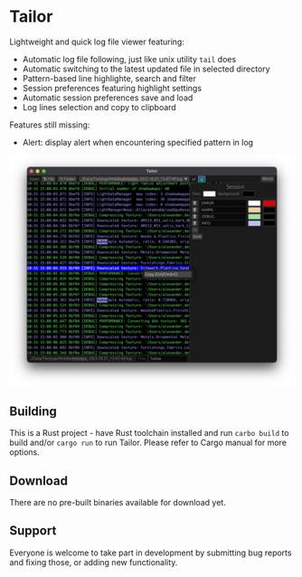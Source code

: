# Tailor

Lightweight and quick log file viewer featuring:
* Automatic log file following, just like unix utility `tail` does
* Automatic switching to the latest updated file in selected directory
* Pattern-based line highlighte, search and filter
* Session preferences featuring highlight settings
* Automatic session preferences save and load
* Log lines selection and copy to clipboard

Features still missing:
* Alert: display alert when encountering specified pattern in log

![Tailor Screenshot](./tailor.png)

## Building

This is a Rust project - have Rust toolchain installed and run `carbo build` to build and/or `cargo run` to run Tailor. Please refer to Cargo manual for more options.

## Download

There are no pre-built binaries available for download yet.

## Support

Everyone is welcome to take part in development by submitting bug reports and fixing those, or adding new functionality.
